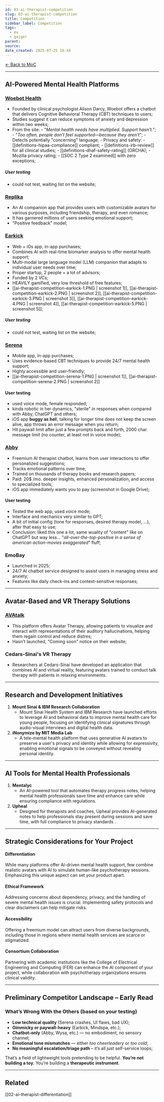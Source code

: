 ```yaml
---
id: 03-ai-therapist-competition
slug: 03-ai-therapist-competition
title: Competition
sidebar_label: Competition
tags:
  - eu
  - gajger
parent: 
source: 
date_created: 2025-07-25 18:44
---
```

[← Back to MoC](/docs/)

---
## AI-Powered Mental Health Platforms

### [**Woebot Health**](https://woebothealth.com/)

- Founded by clinical psychologist Alison Darcy, Woebot offers a chatbot that delivers Cognitive Behavioral Therapy (CBT) techniques to users;
- Studies suggest it can reduce symptoms of anxiety and depression within two weeks;
- From the site:
		- "*Mental health needs have multiplied. Support hasn't.*";
		- "*Too often, people don’t feel supported—because they aren’t*";
		- Detects potentially "concerning" language;
		- Privacy and safety:
			- [[definitions-hipaa-compliance]] compliant;
			- [[definitions-irb-review]] for all clinical studies;
			- [[definitions-dhaf-safety-rating]] (ORCHA);
			- Mozilla privacy rating;
			- [[SOC 2 Type 2 examined]] with zero exceptions;
##### User testing
- could not test, waiting list on the website;

### [**Replika**](https://replika.com/)

- An AI companion app that provides users with customizable avatars for various purposes, including friendship, therapy, and even romance;
- It has garnered millions of users seeking emotional support;
- "Positive feedback" model;

### [**Earkick**](https://earkick.com/)

- Web + iOs app, in-app purchases;
- Combines AI with real-time biomarker analysis to offer mental health support;
- Multi-modal large language model (LLM) companion that adapts to individual user needs over time;
- Proper startup, 2 people + a lot of advisors;
- Funded by 2 VCs;
- HEAVILY gamified, very low threshold of free features;
- [[ai-therapist-competition-earkick-1.PNG | screenshot 1]], [[ai-therapist-competition-earkick-2.PNG  | screenshot 2]], [[ai-therapist-competition-earkick-3.PNG | screenshot 3]], [[ai-therapist-competition-earkick-4.PNG | screenshot 4]], [[ai-therapist-competition-earkick-5.PNG  | screenshot 5]];
##### User testing
- could not test, waiting list on the website;

### [**Serena**](https://serena.chat/)

- Mobile app, in-app purchases;
- Uses evidence-based CBT techniques to provide 24/7 mental health support;
- Highly accessible and user-friendly;
- [[ai-therapist-competition-serena-1.PNG | screenshot 1]], [[ai-therapist-competition-serena-2.PNG | screenshot 2]]

#### **User testing**
- used voice mode, female responded;
- kinda robotic in her dynamics, "sterile" in responses when compared with Abby, ChatGPT and others;
- iOS app **buggy as hel**l, talking for longer time does not keep the screen alive, app throws an error message when you return;
- Hit paywall limit after just a few prompts back and forth, 2000 char. message limit (no counter, at least not in voice mode);

### [**Abby**](https://abby.gg/) 

- Freemium AI therapist chatbot, learns from user interactions to offer personalized suggestions;
- Tracks emotional patterns over time;
- Trained on thousands of therapy books and research papers;
- Paid: 20$ /mo. deeper insights, enhanced personalization, and access to specialized tools;
- iOS app immediately wants you to pay (screenshot in Google Drive);
#### **User testing**
- Tested the web app, used voice mode;
- Interface and mechanics very similar to GPT;
- A bit of initial config (tone for responses, desired therapy model, ...), after that easy to use;
- Conclusion: liked this one a lot, same wuality of "content" like on ChatGPT but way less... "*all-over-the-top-positive in a sense of american action-movies exaggerated*" fluff;

### **EmoBay**

- Launched in 2025;
- 24/7 AI chatbot service designed to assist users in managing stress and anxiety;
- Features like daily check-ins and context-sensitive responses;

---
## Avatar-Based and VR Therapy Solutions

### [AVAtalk](https://avatalkapp.com/)

- This platform offers Avatar Therapy, allowing patients to visualize and interact with representations of their auditory hallucinations, helping them regain control and reduce distres;
- Hasn't launched, "Coming soon" notice on their website;

### Cedars-Sinai's VR Therapy

- Researchers at Cedars-Sinai have developed an application that combines AI and virtual reality, featuring avatars trained to conduct talk therapy with patients in relaxing environments.

---
## Research and Development Initiatives

1. **Mount Sinai & IBM Research Collaboration**  
	- Mount Sinai Health System and IBM Research have launched efforts to leverage AI and behavioral data to improve mental health care for young people, focusing on identifying clinical signatures through audio-visual interviews and digital health data.
2. **iNonymize by MIT Media Lab**
	- A tele-mental health platform that uses generative AI avatars to preserve a user's privacy and identity while allowing for expressivity, enabling emotional signals to be conveyed without revealing personal identity.

---
## AI Tools for Mental Health Professionals

1. **Mentalyc**
	- An AI-powered tool that automates therapy progress notes, helping mental health professionals save time and enhance care while ensuring compliance with regulations.
2. **Upheal**
	- Designed for therapists and coaches, Upheal provides AI-generated notes to help professionals stay present during sessions and save time, with full compliance to privacy standards .

---
## Strategic Considerations for Your Project

#### Differentiation

While many platforms offer AI-driven mental health support, few combine realistic avatars with AI to simulate human-like psychotherapy sessions. Emphasizing this unique aspect can set your product apart.​

#### Ethical Framework

Addressing concerns about dependency, privacy, and the handling of severe mental health issues is crucial. Implementing safety protocols and clear disclaimers can help mitigate risks.​

#### Accessibility

Offering a freemium model can attract users from diverse backgrounds, including those in regions where mental health services are scarce or stigmatized.​

#### Consortium Collaboration

Partnering with academic institutions like the College of Electrical Engineering and Computing (FER) can enhance the AI component of your project, while collaboration with psychotherapy organizations ensures clinical validity.

---
## Preliminary Competitor Landscape – Early Read

### What’s Wrong With the Others (based on your testing)

- **Low technical quality** (Serena crashes, UI flaws, bad UX);
- **Gimmicky or paywall-heavy** (Earkick, Mindspa, etc.);
- **Chatbot-only** (Abby, Wysa, etc.) — no embodiment, no sensory channel;
- **Emotional tone mismatches** — either _too cheerleadery_ or _too cold_;
- **No meaningful escalation/triage path** – it’s all just self-service loops;

That’s a field of lightweight tools pretending to be helpful. **You’re not building a toy.** You’re building a **therapeutic instrument**.

---
## Related
[[02-ai-therapist-differentiation]]